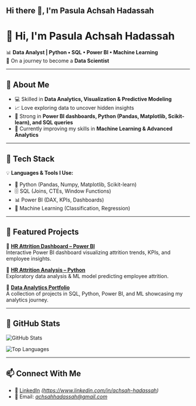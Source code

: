 ## Hi there 👋, I'm Pasula Achsah Hadassah 

<!--
**Achsah-Data/Achsah-Data** is a ✨ _special_ ✨ repository because its `README.md` (this file) appears on your GitHub profile.

Here are some ideas to get you started:

- 🔭 I’m currently working on ...
- 🌱 I’m currently learning ...
- 👯 I’m looking to collaborate on ...
- 🤔 I’m looking for help with ...
- 💬 Ask me about ...
- 📫 How to reach me: ...
- 😄 Pronouns: ...
- ⚡ Fun fact: ...
-->
# 👋 Hi, I'm Pasula Achsah Hadassah  

📊 **Data Analyst | Python • SQL • Power BI • Machine Learning**  
🚀 On a journey to become a **Data Scientist**  

---

## 🔹 About Me  
- 💻 Skilled in **Data Analytics, Visualization & Predictive Modeling**  
- 📈 Love exploring data to uncover hidden insights  
- 🎯 Strong in **Power BI dashboards, Python (Pandas, Matplotlib, Scikit-learn), and SQL queries**  
- 🌱 Currently improving my skills in **Machine Learning & Advanced Analytics**  

---

## 🔹 Tech Stack  
💡 **Languages & Tools I Use:**  
- 🐍 Python (Pandas, Numpy, Matplotlib, Scikit-learn)  
- 🗄️ SQL (Joins, CTEs, Window Functions)  
- 📊 Power BI (DAX, KPIs, Dashboards)  
- 🤖 Machine Learning (Classification, Regression)  

---

## 🔹 Featured Projects  
📌 **[HR Attrition Dashboard – Power BI](https://github.com/Achsah-Data/hr-attrition-dashboard-powerbi)**  
Interactive Power BI dashboard visualizing attrition trends, KPIs, and employee insights.  

📌 **[HR Attrition Analysis – Python](https://github.com/Achsah-Data/hr-attrition-analysis)**  
Exploratory data analysis & ML model predicting employee attrition.  

📌 **[Data Analytics Portfolio](https://github.com/Achsah-Data/data-analytics-portfolio)**  
A collection of projects in SQL, Python, Power BI, and ML showcasing my analytics journey.  

---

## 🔹 GitHub Stats  
![GitHub Stats](https://github-readme-stats.vercel.app/api?username=Achsah-Data&show_icons=true&theme=tokyonight)  

![Top Languages](https://github-readme-stats.vercel.app/api/top-langs/?username=Achsah-Data&layout=compact&theme=tokyonight)  

---

## 📫 Connect With Me  
- 💼 [LinkedIn](https://www.linkedin.com/) *(https://www.linkedin.com/in/achsah-hadassah)*  
- 📧 Email: *achsahhadassah@gmail.com*  

